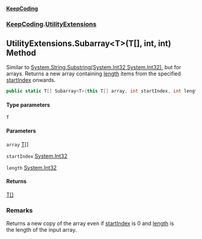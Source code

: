 #### [KeepCoding](index.md 'index')
### [KeepCoding](KeepCoding.md 'KeepCoding').[UtilityExtensions](UtilityExtensions.md 'KeepCoding.UtilityExtensions')
## UtilityExtensions.Subarray&lt;T&gt;(T[], int, int) Method
Similar to [System.String.Substring(System.Int32,System.Int32)](https://docs.microsoft.com/en-us/dotnet/api/System.String.Substring#System_String_Substring_System_Int32,System_Int32_ 'System.String.Substring(System.Int32,System.Int32)'), but for arrays. Returns a new array containing [length](UtilityExtensions_Subarray_bNX3vhKPHGuzQXJUwnDltA.md#KeepCoding_UtilityExtensions_Subarray_T_(T___int_int)_length 'KeepCoding.UtilityExtensions.Subarray&lt;T&gt;(T[], int, int).length') items from the specified [startIndex](UtilityExtensions_Subarray_bNX3vhKPHGuzQXJUwnDltA.md#KeepCoding_UtilityExtensions_Subarray_T_(T___int_int)_startIndex 'KeepCoding.UtilityExtensions.Subarray&lt;T&gt;(T[], int, int).startIndex') onwards.
```csharp
public static T[] Subarray<T>(this T[] array, int startIndex, int length);
```
#### Type parameters
<a name='KeepCoding_UtilityExtensions_Subarray_T_(T___int_int)_T'></a>
`T`  
  
#### Parameters
<a name='KeepCoding_UtilityExtensions_Subarray_T_(T___int_int)_array'></a>
`array` [T](UtilityExtensions_Subarray_bNX3vhKPHGuzQXJUwnDltA.md#KeepCoding_UtilityExtensions_Subarray_T_(T___int_int)_T 'KeepCoding.UtilityExtensions.Subarray&lt;T&gt;(T[], int, int).T')[[]](https://docs.microsoft.com/en-us/dotnet/api/System.Array 'System.Array')  
  
<a name='KeepCoding_UtilityExtensions_Subarray_T_(T___int_int)_startIndex'></a>
`startIndex` [System.Int32](https://docs.microsoft.com/en-us/dotnet/api/System.Int32 'System.Int32')  
  
<a name='KeepCoding_UtilityExtensions_Subarray_T_(T___int_int)_length'></a>
`length` [System.Int32](https://docs.microsoft.com/en-us/dotnet/api/System.Int32 'System.Int32')  
  
#### Returns
[T](UtilityExtensions_Subarray_bNX3vhKPHGuzQXJUwnDltA.md#KeepCoding_UtilityExtensions_Subarray_T_(T___int_int)_T 'KeepCoding.UtilityExtensions.Subarray&lt;T&gt;(T[], int, int).T')[[]](https://docs.microsoft.com/en-us/dotnet/api/System.Array 'System.Array')  
### Remarks
Returns a new copy of the array even if [startIndex](UtilityExtensions_Subarray_bNX3vhKPHGuzQXJUwnDltA.md#KeepCoding_UtilityExtensions_Subarray_T_(T___int_int)_startIndex 'KeepCoding.UtilityExtensions.Subarray&lt;T&gt;(T[], int, int).startIndex') is 0 and [length](UtilityExtensions_Subarray_bNX3vhKPHGuzQXJUwnDltA.md#KeepCoding_UtilityExtensions_Subarray_T_(T___int_int)_length 'KeepCoding.UtilityExtensions.Subarray&lt;T&gt;(T[], int, int).length') is  
the length of the input array.
